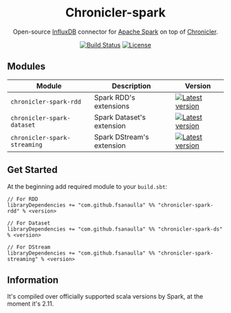 <div align="center">

# Chronicler-spark
Open-source [InfluxDB](https://www.influxdata.com/) connector for [Apache Spark](https://spark.apache.org/index.html) on top of [Chronicler](https://github.com/fsanaulla/chronicler).

[![Build Status](https://travis-ci.org/fsanaulla/chronicler-spark.svg?branch=master)](https://travis-ci.org/fsanaulla/chronicler-spark)
[![License](http://img.shields.io/:license-Apache%202-blue.svg)](http://www.apache.org/licenses/LICENSE-2.0.txt)

</div>

## Modules
| Module | Description | Version |
| ------------- | ------------- | ---------- |
| `chronicler-spark-rdd` | Spark RDD's extensions | [![Latest version](https://index.scala-lang.org/fsanaulla/chronicler-spark/chronicler-spark-rdd/latest.svg?color=yellow)](https://index.scala-lang.org/com.github.fsanaulla/chronicler-spark/chronicler-spark-rdd_2.11) |
| `chronicler-spark-dataset` | Spark Dataset's extension| [![Latest version](https://index.scala-lang.org/fsanaulla/chronicler/chronicler-spark-ds/latest.svg?color=yellow)](https://index.scala-lang.org/com.github.fsanaulla/chronicler-spark/chronicler-spark-ds_2.11) |
| `chronicler-spark-streaming` | Spark DStream's extension | [![Latest version](https://index.scala-lang.org/fsanaulla/chronicler/chronicler-spark-streaming/latest.svg?color=yellow)](https://index.scala-lang.org/com.github.fsanaulla/chronicler-spark/chronicler-spark-streaming_2.11) |

## Get Started

At the beginning add required module to your `build.sbt`:

```
// For RDD
libraryDependencies += "com.github.fsanaulla" %% "chronicler-spark-rdd" % <version>

// For Dataset
libraryDependencies += "com.github.fsanaulla" %% "chronicler-spark-ds" % <version>

// For DStream
libraryDependencies += "com.github.fsanaulla" %% "chronicler-spark-streaming" % <version>
```
## Information
It's compiled over officially supported scala versions by Spark, at the moment it's 2.11.